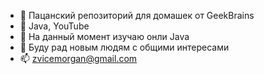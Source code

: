 - 👋 Пацанский репозиторий для домашек от GeekBrains
- 👀 Java, YouTube
- 🌱 На данный момент изучаю онли Java
- 💞️ Буду рад новым людям с общими интересами
- 📫 zvicemorgan@gmail.com

<!---
HubMorgan/HubMorgan is a ✨ special ✨ repository because its `README.md` (this file) appears on your GitHub profile.
You can click the Preview link to take a look at your changes.
--->
